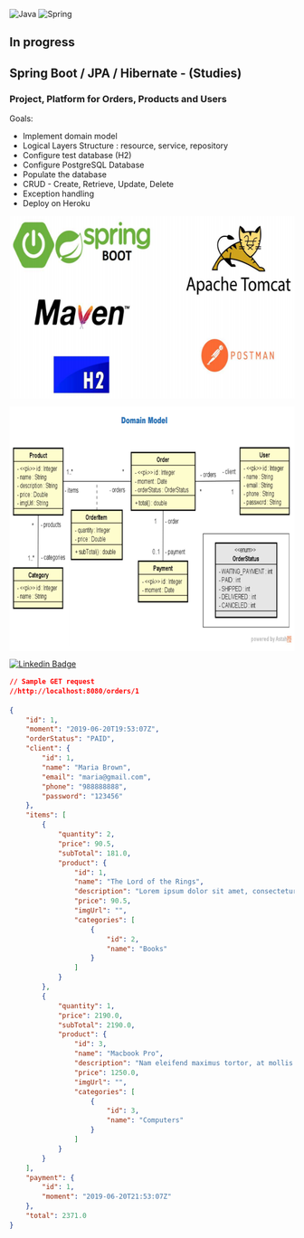 ![Java](https://img.shields.io/badge/Java-ED8B00?style=for-the-badge&logo=java&logoColor=white)
![Spring](https://img.shields.io/badge/Spring_Boot-F2F4F9?style=for-the-badge&logo=spring-boot)

## In progress

## Spring Boot / JPA / Hibernate - (Studies)
### Project, Platform for Orders, Products and Users

Goals: 
- Implement domain model
- Logical Layers Structure : resource, service, repository 
- Configure test database (H2)
- Configure PostgreSQL Database 
- Populate the database
- CRUD - Create, Retrieve, Update, Delete 
- Exception handling
- Deploy on Heroku

<p align="center">
        <a href="https://www.linkedin.com/in/all-an/">
        <img align="center" width="613" height="323"  src="/img/title1.png" />
</a>
</p>

<p align="center">
        <a href="https://www.linkedin.com/in/all-an/">
        <img align="center" width="741" height="433"  src="/img/title2.png" />
</a>
</p>

<a href="https://www.linkedin.com/in/allan-pereira-abrahao" rel="nofollow"><img src="https://img.shields.io/badge/LinkedIn-0077B5?style=for-the-badge&logo=linkedin&logoColor=white" alt="Linkedin Badge" data-canonical-src="https://img.shields.io/badge/-Allan-blue?style=flat-square&amp;logo=Linkedin&amp;logoColor=white&amp;link=https://www.linkedin.com/in/allan-pereira-abrahao/%C3%A3o-7b72b5202/" style="max-width: 100%;"></a>

```json
// Sample GET request
//http://localhost:8080/orders/1

{
    "id": 1,
    "moment": "2019-06-20T19:53:07Z",
    "orderStatus": "PAID",
    "client": {
        "id": 1,
        "name": "Maria Brown",
        "email": "maria@gmail.com",
        "phone": "988888888",
        "password": "123456"
    },
    "items": [
        {
            "quantity": 2,
            "price": 90.5,
            "subTotal": 181.0,
            "product": {
                "id": 1,
                "name": "The Lord of the Rings",
                "description": "Lorem ipsum dolor sit amet, consectetur.",
                "price": 90.5,
                "imgUrl": "",
                "categories": [
                    {
                        "id": 2,
                        "name": "Books"
                    }
                ]
            }
        },
        {
            "quantity": 1,
            "price": 2190.0,
            "subTotal": 2190.0,
            "product": {
                "id": 3,
                "name": "Macbook Pro",
                "description": "Nam eleifend maximus tortor, at mollis.",
                "price": 1250.0,
                "imgUrl": "",
                "categories": [
                    {
                        "id": 3,
                        "name": "Computers"
                    }
                ]
            }
        }
    ],
    "payment": {
        "id": 1,
        "moment": "2019-06-20T21:53:07Z"
    },
    "total": 2371.0
}
```

